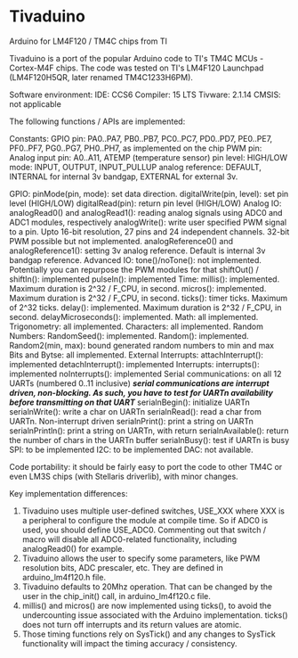 # Tivaduino
Arduino for LM4F120 / TM4C chips from TI

Tivaduino is a port of the popular Arduino code to TI's TM4C MCUs - Cortex-M4F chips. The code was tested on TI's LM4F120 Launchpad (LM4F120H5QR, later renamed TM4C1233H6PM).

Software environment:
  IDE:        CCS6
  Compiler:   15 LTS
  Tivware:    2.1.14
  CMSIS:      not applicable
  
The following functions / APIs are implemented:

Constants:
  GPIO pin: PA0..PA7, PB0..PB7, PC0..PC7, PD0..PD7, PE0..PE7, PF0..PF7, PG0..PG7, PH0..PH7, as implemented on the chip
  PWM pin:
  Analog input pin: A0..A11, ATEMP (temperature sensor)
  pin level: HIGH/LOW
  mode: INPUT, OUTPUT, INPUT_PULLUP
  analog reference: DEFAULT, INTERNAL for internal 3v bandgap, EXTERNAL for external 3v.
  
GPIO:
  pinMode(pin, mode): set data direction.
  digitalWrite(pin, level): set pin level (HIGH/LOW)
  digitalRead(pin): return pin level (HIGH/LOW)
Analog IO:
  analogRead0() and analogRead1(): reading analog signals using ADC0 and ADC1 modules, respectively
  analogWrite(): write user specified PWM signal to a pin. Upto 16-bit resolution, 27 pins and 24 independent channels. 32-bit PWM possible but not implemented.
  analogReference0() and analogReference1(): setting 3v analog reference. Default is internal 3v bandgap reference.
Advanced IO:
  tone()/noTone(): not implemented. Potentially you can repurpose the PWM modules for that
  shiftOut() / shiftIn(): implemented
  pulseIn(): implemented
Time:
  millis(): implemented. Maximum duration is 2^32 / F_CPU, in second.
  micros(): implemented. Maximum duration is 2^32 / F_CPU, in second.
  ticks(): timer ticks. Maximum of 2^32 ticks.
  delay(): implemented. Maximum duration is 2^32 / F_CPU, in second.
  delayMicroseconds(): implemented.
Math:
  all implemented.
Trigonometry:
  all implemented.
Characters:
  all implemented.
Random Numbers:
  RandomSeed(): implemented.
  Random(): implemented.
  Random2(min, max): bound generated random numbers to min and max
Bits and Bytse:
  all implemented.
External Interrupts:
  attachInterrupt(): implemented
  detachInterrupt(): implemented
Interrupts:
  interrupts(): implemented
  noInterrupts(): implemented
Serial communications: on all 12 UARTs (numbered 0..11 inclusive)
***serial communications are interrupt driven, non-blocking. As such, you have to test for UARTn availability before transmitting on that UART***
  serialnBegin(): initialize UARTn
  serialnWrite(): write a char on UARTn
  serialnRead(): read a char from UARTn. Non-interrupt driven
  serialnPrint(): print a string on UARTn
  serialnPrintln(): print a string on UARTn, with return
  serialnAvailable(): return the number of chars in the UARTn buffer
  serialnBusy(): test if UARTn is busy
SPI: to be implemented
I2C: to be implemented
DAC: not available.

Code portability: it should be fairly easy to port the code to other TM4C or even LM3S chips (with Stellaris driverlib), with minor changes.

Key implementation differences:
1. Tivaduino uses multiple user-defined switches, USE_XXX where XXX is a peripheral to configure the module at compile time. So if ADC0 is used, you should define USE_ADC0. Commenting out that switch / macro will disable all ADC0-related functionality, including analogRead0() for example.
2. Tivaduino allows the user to specify some parameters, like PWM resolution bits, ADC prescaler, etc. They are defined in arduino_lm4f120.h file.
3. Tivaduino defaults to 20Mhz operation. That can be changed by the user in the chip_init() call, in arduino_lm4f120.c file.
4. millis() and micros() are now implemented using ticks(), to avoid the undercounting issue associated with the Arduino implementation. ticks() does not turn off interrupts and its return values are atomic.
5. Those timing functions rely on SysTick() and any changes to SysTick functionality will impact the timing accuracy / consistency.
